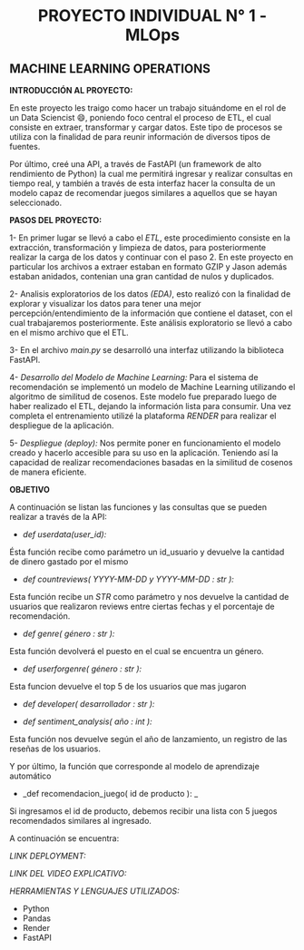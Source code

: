 








<h1 align="center"> PROYECTO INDIVIDUAL N° 1 - MLOps </h1>








## MACHINE LEARNING OPERATIONS









**INTRODUCCIÓN AL PROYECTO:**

 En este proyecto les traigo como hacer un trabajo situándome en el rol de un Data Sciencist :smile:, poniendo  foco central el proceso de ETL, el cual consiste en extraer, transformar y cargar datos. Este tipo de procesos se utiliza con la finalidad de para reunir información de diversos tipos de fuentes.

 Por último, creé una API, a través de FastAPI (un framework de alto rendimiento de Python) la cual me permitirá ingresar y realizar consultas en tiempo real, y también a través de esta interfaz hacer la consulta de  un  modelo capaz de recomendar juegos similares a aquellos que se hayan seleccionado.







**PASOS DEL PROYECTO:**

1- En primer lugar se llevó a cabo el _ETL_, este procedimiento consiste en la extracción, transformación y limpieza de datos, para posteriormente realizar la carga de los datos y continuar con el paso 2.
En este proyecto en particular los archivos a extraer estaban en formato GZIP y Jason además estaban anidados, contenian una gran cantidad de nulos y duplicados.

2- Analisis exploratorios de los datos _(EDA)_, esto realizó con la finalidad de explorar y visualizar los datos para tener una mejor percepción/entendimiento de la información que contiene el dataset, con el cual trabajaremos posteriormente. Este análisis exploratorio se llevó a cabo en el mismo archivo que el ETL.

3- En el archivo _main.py_ se desarrolló una interfaz utilizando la biblioteca FastAPI.


4- _Desarrollo del Modelo de Machine Learning:_ Para el sistema de recomendación se implementó un modelo de Machine Learning utilizando el algoritmo de similitud de cosenos. Este modelo fue preparado luego de haber realizado el ETL, dejando la información lista para consumir. Una vez completa el entrenamiento utilizé la plataforma _RENDER_ para realizar el despliegue de la aplicación.

5- _Despliegue (deploy):_ Nos permite poner en funcionamiento el modelo creado y hacerlo accesible para su uso en la aplicación. Teniendo así la capacidad de realizar recomendaciones basadas en la similitud de cosenos de manera eficiente.




**OBJETIVO**

A continuación se listan las funciones y las consultas que se pueden realizar a través de la API:


* _def userdata(user_id):_

Ésta función recibe como parámetro un id_usuario y devuelve la cantidad de dinero gastado por el mismo


* _def countreviews( YYYY-MM-DD y YYYY-MM-DD : str ):_


Esta función recibe un _STR_ como parámetro y nos devuelve la cantidad de usuarios que realizaron reviews entre ciertas fechas y el porcentaje de recomendación.


* _def genre( género : str ):_

Esta función devolverá el puesto en el cual se encuentra un género.


* _def userforgenre( género : str ):_

Esta funcion devuelve el top 5 de los usuarios que mas jugaron


* _def developer( desarrollador : str ):_


* _def sentiment_analysis( año : int ):_

 Esta función nos devuelve según el año de lanzamiento, un registro de las reseñas de los usuarios.


Y por último, la función  que corresponde al modelo de aprendizaje automático


* _def recomendacion_juego( id de producto ): _

 Si ingresamos  el id de producto, debemos recibir una lista con 5 juegos recomendados similares al ingresado.




A continuación se encuentra:



_LINK DEPLOYMENT:_





_LINK DEL VIDEO EXPLICATIVO:_



_HERRAMIENTAS Y LENGUAJES UTILIZADOS:_
* Python
* Pandas
* Render
* FastAPI


